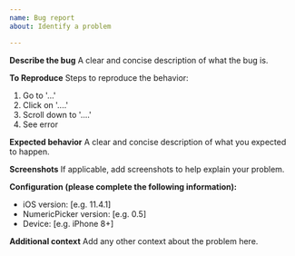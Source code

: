 ```yaml
---
name: Bug report
about: Identify a problem

---
```


**Describe the bug**
A clear and concise description of what the bug is.

**To Reproduce**
Steps to reproduce the behavior:
1. Go to '...'
2. Click on '....'
3. Scroll down to '....'
4. See error

**Expected behavior**
A clear and concise description of what you expected to happen.

**Screenshots**
If applicable, add screenshots to help explain your problem.

**Configuration (please complete the following information):**
 - iOS version: [e.g. 11.4.1]
 - NumericPicker version: [e.g. 0.5]
 - Device: [e.g. iPhone 8+]

**Additional context**
Add any other context about the problem here.
